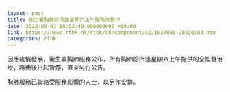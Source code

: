 ```yaml
---
layout: post
title: 衞生署胸肺診所逢星期六上午服務將暫停
date: 2022-03-03 18:52:49.000000000 +08:00
link: https://news.rthk.hk/rthk/ch/component/k2/1637000-20220303.htm
categories: rthk
---
```


因應疫情發展，衞生署胸肺服務公布，所有胸肺診所逢星期六上午提供的全監督治療，將由後日起暫停，直至另行公告。

胸肺服務已聯絡受服務影響的人士，以另作安排。
